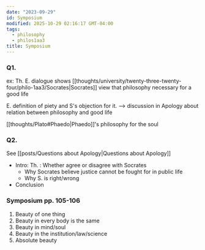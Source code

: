 ```yaml
---
date: "2023-09-29"
id: Symposium
modified: 2025-10-29 02:16:17 GMT-04:00
tags:
  - philosophy
  - philos1aa3
title: Symposium
---
```


### Q1.

ex: Th.
E. dialogue shows [[thoughts/university/twenty-three-twenty-four/philo-1aa3/Socrates|Socrates]] view that philosophy necessary for a good life

E. definition of piety and S's objection for it. --> discussion in Apology about relation between philosophy and good life

[[thoughts/Plato#Phaedo|Phaedo]]'s philosophy for the soul

### Q2.

See [[posts/Questions about Apology|Questions about Apology]]

- Intro: Th. : Whether agree or disagree with Socrates
  - Why Socrates believe justice cannot be fought for in public life
  - Why S. is right/wrong
- Conclusion

### Symposium pp. 105-106

1. Beauty of one thing
2. Beauty in every body is the same
3. Beauty in mind/soul
4. Beauty in the institution/law/science
5. Absolute beauty
